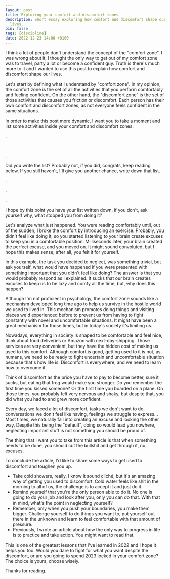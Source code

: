 ```yaml
---
layout: post
title: Exploring your comfort and discomfort zones
description: Short essay exploring how comfort and discomfort shape our every day
  lives.
pin: false
tags: [discipline]
date: 2022-12-23 14:00 +0100
---
```


I think a lot of people don't understand the concept of the "comfort zone". I was wrong about it, I thought the only way to get out of my comfort zone was to travel, party a lot or become a confident guy. Truth is there's much more to it and I wanted to use this post to explain how comfort and discomfort shape our lives.

Let's start by defining what I understand by "comfort zone". In my opinion, the comfort zone is the set of all the activities that you perform comfortably and feeling confident. On the other hand, the "discomfort zone" is the set of those activities that causes you friction or discomfort. Each person has their own comfort and discomfort zones, as not everyone feels confident in the same situations.

In order to make this post more dynamic, I want you to take a moment and list some activities inside your comfort and discomfort zones.

.

.

.

Did you write the list? Probably not, if you did, congrats, keep reading below. If you still haven't, I'll give you another chance, write down that list.

.

.

.

I hope by this point you have your list written down, if you don't, ask yourself why, what stopped you from doing it?

Let's analyze what just happened. You were reading comfortably until, out of the sudden, I broke the comfort by introducing an exercise. Probably, you didn't feel like doing it, so you started listening to your brain create excuses to keep you in a comfortable position. Milliseconds later, your brain created the perfect excuse, and you moved on. It might sound convoluted, but I hope this makes sense; after all, you felt it for yourself.

In this example, the task you decided to neglect, was something trivial, but ask yourself, what would have happened if you were presented with something important that you didn't feel like doing? The answer is that you would probably respond as I explained. It sucks that our brain creates excuses to keep us to be lazy and comfy all the time, but, why does this happen?

Although I'm not proficient in psychology, the comfort zone sounds like a mechanism developed long time ago to help us survive in the hostile world we used to lived in. This mechanism promotes doing things and visiting places we'd experienced before to prevent us from having to fight constantly with novel and uncomfortable situations. It might have been a great mechanism for those times, but in today's society it's limiting us.

Nowadays, everything in society is shaped to be comfortable and feel nice, think about food deliveries or Amazon with next-day-shipping. Those services are very convenient, but they have the hidden cost of making us used to this comfort. Although comfort is good, getting used to it is not, as humans, we need to be ready to fight uncertain and uncomfortable situation because that's how life is. Discomfort is everywhere, and we need to learn how to overcome it.  

Think of discomfort as the price you have to pay to become better, sure it sucks, but eating that frog would make you stronger. Do you remember the first time you kissed someone? Or the first time you boarded on a plane. On those times, you probably felt very nervous and shaky, but despite that, you did what you had to and grew more confident.

Every day, we faced a lot of discomfort, tasks we don't want to do, conversations we don't feel like having, feelings we struggle to express... Most times, we naturally fall into  creating an excuse and looking the other way. Despite this being the "default", doing so would lead you nowhere, neglecting important stuff is not something you should be proud of. 

The thing that I want you to take from this article is that when something needs to be done, you should cut the bullshit and get through it, no excuses.

To conclude the article, I'd like to share some ways to get used to discomfort and toughen you up.

- Take cold showers, really, I know it sound cliché, but it's an amazing way of getting you used to discomfort. Cold water feels like shit in the morning to all of us, the challenge is to accept it and just do it.
- Remind yourself that you're the only person able to do it. No one is going to do your job and look after you, only you can do that. With that in mind, what's the point in neglecting yourself?
- Remember, only when you push your boundaries, you make them bigger. Challenge yourself to do things you want to, put yourself out there in the unknown and learn to feel comfortable with that amount of pressure.
- Previously, I wrote an article about how the only way to progress in life is to practice and take action. You might want to read that.

This is one of the greatest lessons that I've learned in 2022 and I hope it helps you too. Would you dare to fight for what you want despite the discomfort, or are you going to spend 2023 locked in your comfort zone? The choice is yours, choose wisely.

Thanks for reading. 
